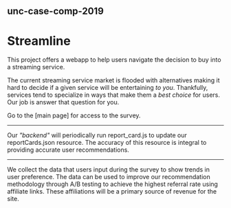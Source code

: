 ## unc-case-comp-2019
# Streamline

This project offers a webapp to help users navigate the decision to buy into a streaming service. 

The current streaming service market is flooded with alternatives making it hard to decide if a given service will be entertaining _to you_. Thankfully, services tend to specialize in ways that make them a _best choice_ for users. Our job is answer that question for you.

Go to the [main page] for access to the survey.

***

Our _"backend"_ will periodically run report_card.js to update our reportCards.json resource. The accuracy of this resource is integral to providing accurate user recommendations.

*** 

We collect the data that users input during the survey to show trends in user preference. The data can be used to improve our recommendation methodology through A/B testing to achieve the highest referral rate using affiliate links. These affiliations will be a primary source of revenue for the site.

